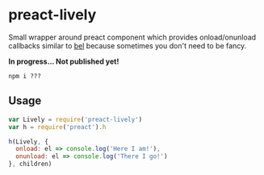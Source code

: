 # preact-lively

Small wrapper around preact component which provides onload/onunload callbacks similar to [bel](https://github.com/shama/bel#lifecycle-events) because sometimes you don't need to be fancy.

**In progress... Not published yet!**

```
npm i ???
```

## Usage

```js
var Lively = require('preact-lively')
var h = require('preact').h

h(Lively, {
  onload: el => console.log('Here I am!'),
  onunload: el => console.log('There I go!')
}, children)
```
